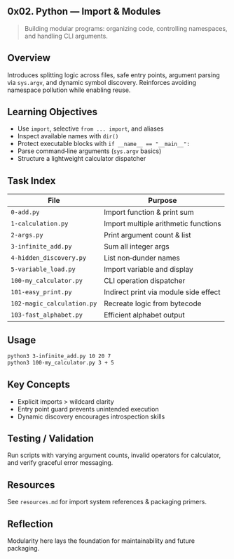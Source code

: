 ## 0x02. Python — Import & Modules

> Building modular programs: organizing code, controlling namespaces, and handling CLI arguments.

## Overview

Introduces splitting logic across files, safe entry points, argument parsing via `sys.argv`, and dynamic symbol discovery. Reinforces avoiding namespace pollution while enabling reuse.

## Learning Objectives

- Use `import`, selective `from ... import`, and aliases
- Inspect available names with `dir()`
- Protect executable blocks with `if __name__ == "__main__":`
- Parse command‑line arguments (`sys.argv` basics)
- Structure a lightweight calculator dispatcher

## Task Index

| File                       | Purpose                               |
| -------------------------- | ------------------------------------- |
| `0-add.py`                 | Import function & print sum           |
| `1-calculation.py`         | Import multiple arithmetic functions  |
| `2-args.py`                | Print argument count & list           |
| `3-infinite_add.py`        | Sum all integer args                  |
| `4-hidden_discovery.py`    | List non‑dunder names                 |
| `5-variable_load.py`       | Import variable and display           |
| `100-my_calculator.py`     | CLI operation dispatcher              |
| `101-easy_print.py`        | Indirect print via module side effect |
| `102-magic_calculation.py` | Recreate logic from bytecode          |
| `103-fast_alphabet.py`     | Efficient alphabet output             |

## Usage

```bash
python3 3-infinite_add.py 10 20 7
python3 100-my_calculator.py 3 + 5
```

## Key Concepts

- Explicit imports > wildcard clarity
- Entry point guard prevents unintended execution
- Dynamic discovery encourages introspection skills

## Testing / Validation

Run scripts with varying argument counts, invalid operators for calculator, and verify graceful error messaging.

## Resources

See `resources.md` for import system references & packaging primers.

## Reflection

Modularity here lays the foundation for maintainability and future packaging.
